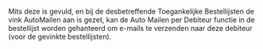 Mits deze is gevuld, en bij de desbetreffende Toegankelijke Bestellijsten de vink AutoMailen aan is gezet, kan de Auto Mailen per Debiteur functie in de bestellijst worden gehanteerd om e-mails te verzenden naar deze debiteur (voor de gevinkte bestellijsten).